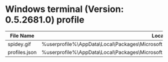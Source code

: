 # Windows terminal (Version: 0.5.2681.0) profile

| File Name     | Location                                                     |
| ------------- | ------------------------------------------------------------ |
| spidey.gif    | %userprofile%\AppData\Local\Packages\Microsoft.WindowsTerminal_8wekyb3d8bbwe\RoamingState |
| profiles.json | %userprofile%\AppData\Local\Packages\Microsoft.WindowsTerminal_8wekyb3d8bbwe\LocalState |
